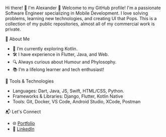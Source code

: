   Hi there! 👋 I'm Alexander
🌟 Welcome to my GitHub profile! I'm a passionate Software Engineer specializing in Mobile Development. I love solving problems, learning new technologies, and creating UI that Pops.
This is a collection of my public repositories, almost all of my commercial work is private.

🚀 About Me
- 🌱 I’m currently exploring Kotlin.
- 🛠️ I have experience in Flutter, Java, and Web.
- 🔍 Always curious about Humour and Phylosophy.
- 📚 I’m a lifelong learner and tech enthusiast!

🔨 Tools & Technologies
- Languages: Dart, Java, JS, Swift, HTML/CSS, Python.
- Frameworks & Libraries: Django, Flutter, Kotlin Native
- Tools: Git, Docker, VS Code, Android Studio, XCode, Postman

📬 Let's Connect
- 🌐 [Portfolio](https://www.behance.net/alexaksonov2)
- 💼 [LinkedIn](https://www.linkedin.com/in/alexander-aksonov-iv/)

<!---
AlexEduV/AlexEduV is a ✨ special ✨ repository because its `README.md` (this file) appears on your GitHub profile.
You can click the Preview link to take a look at your changes.
--->
